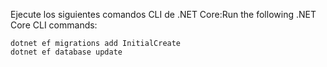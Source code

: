 
<span data-ttu-id="507c5-101">Ejecute los siguientes comandos CLI de .NET Core:</span><span class="sxs-lookup"><span data-stu-id="507c5-101">Run the following .NET Core CLI commands:</span></span>

```console
dotnet ef migrations add InitialCreate
dotnet ef database update
```